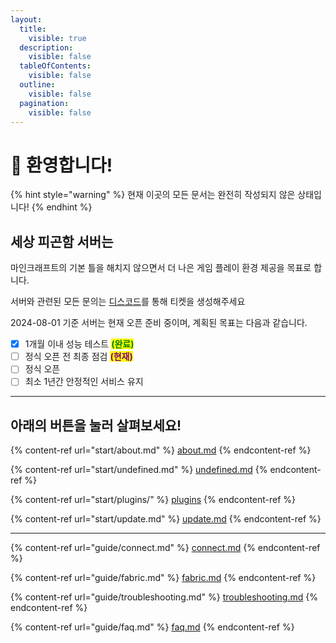 ```yaml
---
layout:
  title:
    visible: true
  description:
    visible: false
  tableOfContents:
    visible: false
  outline:
    visible: false
  pagination:
    visible: false
---
```


# 👋 환영합니다!

{% hint style="warning" %}
현재 이곳의 모든 문서는 완전히 작성되지 않은 상태입니다!
{% endhint %}

## 세상 피곤함 서버는

마인크래프트의 기본 틀을 해치지 않으면서 더 나은 게임 플레이 환경 제공을 목표로 합니다.

서버와 관련된 모든 문의는 [디스코드](https://discord.gg/AyrXUNaxXm)를 통해 티켓을 생성해주세요

2024-08-01 기준 서버는 현재 오픈 준비 중이며, 계획된 목표는 다음과 같습니다.

* [x] 1개월 이내 성능 테스트 <mark style="color:green;">**(완료)**</mark>
* [ ] 정식 오픈 전 최종 점검 <mark style="color:purple;">**(현재)**</mark>
* [ ] 정식 오픈
* [ ] 최소 1년간 안정적인 서비스 유지

***

## 아래의 버튼을 눌러 살펴보세요!

{% content-ref url="start/about.md" %}
[about.md](start/about.md)
{% endcontent-ref %}

{% content-ref url="start/undefined.md" %}
[undefined.md](start/undefined.md)
{% endcontent-ref %}

{% content-ref url="start/plugins/" %}
[plugins](start/plugins/)
{% endcontent-ref %}

{% content-ref url="start/update.md" %}
[update.md](start/update.md)
{% endcontent-ref %}

***

{% content-ref url="guide/connect.md" %}
[connect.md](guide/connect.md)
{% endcontent-ref %}

{% content-ref url="guide/fabric.md" %}
[fabric.md](guide/fabric.md)
{% endcontent-ref %}

{% content-ref url="guide/troubleshooting.md" %}
[troubleshooting.md](guide/troubleshooting.md)
{% endcontent-ref %}

{% content-ref url="guide/faq.md" %}
[faq.md](guide/faq.md)
{% endcontent-ref %}
